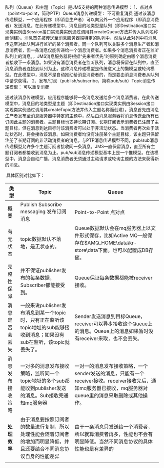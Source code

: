 队列（Queue）和主题（Topic）是JMS支持的两种消息传递模型：
    1、点对点（point-to-point，简称PTP）Queue消息传递模型： 不可重复消费
    通过该消息传递模型，一个应用程序（即消息生产者）可以向另外一个应用程序（即消息消费者）发送消息。在此传递模型中，消息目的地类型是队列（即Destination接口实现类实例由Session接口实现类实例通过调用其createQueue方法并传入队列名称而创建）。消息首先被传送至消息服务器端特定的队列中，然后从此对列中将消息传送至对此队列进行监听的某个消费者。同一个队列可以关联多个消息生产者和消息消费者，但一条消息仅能传递给一个消息消费者。如果多个消息消费者正在监听队列上的消息，，JMS消息服务器将根据“先来者优先”的原则确定由哪个消息消费者接收下一条消息。如果没有消息消费者在监听队列，消息将保留在队列中，直至消息消费者连接到队列为止。这种消息传递模型是传统意义上的懒模型或轮询模型。在此模型中，消息不是自动推动给消息消费者的，而是要由消息消费者从队列中请求获得。 
    2、发布/订阅（publish/subscribe，简称pub/sub）Topic消息传递模型： 可以重复消费

​    通过该消息传递模型，应用程序能够将一条消息发送给多个消息消费者。在此传送模型中，消息目的地类型是主题（即Destination接口实现类实例由Session接口实现类实例通过调用其createTopic方法并传入主题名称而创建）。消息首先由消息生产者发布至消息服务器中特定的主题中，然后由消息服务器将消息传送至所有已订阅此主题的消费者。主题目标也支持长期订阅。长期订阅表示消费者已注册了主题目标，但在消息到达目标时该消费者可以处于非活动状态。当消费者再次处于活动状态时，将会接收该消息。如果消费者均没有注册某个主题目标，该主题只保留注册了长期订阅的非活动消费者的消息。与PTP消息传递模型不同，pub/sub消息传递模型允许多个主题订阅者接收同一条消息。JMS一直保留消息，直至所有主题订阅者都接收到消息为止。pub/sub消息传递模型基本上是一个推模型。在该模型中，消息会自动广播，消息消费者无须通过主动请求或轮询主题的方法来获得新的消息。 

​    具体区别对比如下：



| 类型             | Topic                                                        | Queue                                                        |
| ---------------- | ------------------------------------------------------------ | ------------------------------------------------------------ |
| 概要             | Publish Subscribe messaging 发布订阅消息                     | Point-to-Point 点对点                                        |
| 有无状态         | topic数据默认不落地，是无状态的。                            | Queue数据默认会在mq服务器上以文件形式保存，比如Active MQ一般保存在$AMQ_HOME\data\kr-store\data下面。也可以配置成DB存储。 |
| 完整性保障       | 并不保证publisher发布的每条数据，Subscriber都能接受到。      | Queue保证每条数据都能被receiver接收。                        |
| 消息是否会丢失   | 一般来说publisher发布消息到某一个topic时，只有正在监听该topic地址的sub能够接收到消息；如果没有sub在监听，该topic就丢失了。 | Sender发送消息到目标Queue，receiver可以异步接收这个Queue上的消息。Queue上的消息如果暂时没有receiver来取，也不会丢失。 |
| 消息发布接收策略 | 一对多的消息发布接收策略，监听同一个topic地址的多个sub都能收到publisher发送的消息。Sub接收完通知mq服务器 | 一对一的消息发布接收策略，一个sender发送的消息，只能有一个receiver接收。receiver接收完后，通知mq服务器已接收，mq服务器对queue里的消息采取删除或其他操作。 |
| **处理效率**     | 由于消息要按照订阅者的数量进行复制，所以处理性能会随着订阅者的增加而明显降低，并且还要结合不同消息协议自身的性能差异 | 由于一条消息只发送给一个消费者，所以就算消费者再多，性能也不会有明显降低。当然不同消息协议的具体性能也是有差异的 |
|                  |                                                              |                                                              |